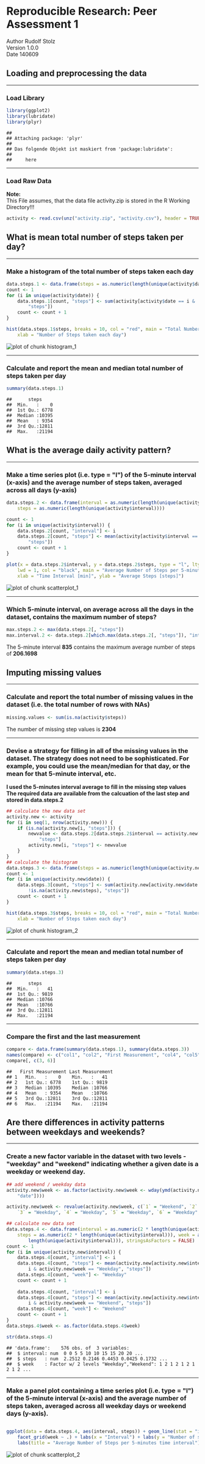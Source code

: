 
# Reproducible Research: Peer Assessment 1
Author
Rudolf Stolz  
Version 1.0.0  
Date 140609

## Loading and preprocessing the data
---------------------------------------------------------------------------------------------
### Load Library

```r
library(ggplot2)
library(lubridate)
library(plyr)
```

```
## 
## Attaching package: 'plyr'
## 
## Das folgende Objekt ist maskiert from 'package:lubridate':
## 
##     here
```


---------------------------------------------------------------------------------------------
### Load Raw Data
**Note:**  
This File assumes, that the data file activity.zip is stored in the R Working Directory!!!  

```r
activity <- read.csv(unz("activity.zip", "activity.csv"), header = TRUE, sep = ",")
```


## What is mean total number of steps taken per day?
---------------------------------------------------------------------------------------------
### Make a histogram of the total number of steps taken each day  

```r
data.steps.1 <- data.frame(steps = as.numeric(length(unique(activity$date))))
count <- 1
for (i in unique(activity$date)) {
    data.steps.1[count, "steps"] <- sum(activity[activity$date == i & !is.na(activity$steps), 
        "steps"])
    count <- count + 1
}
```



```r
hist(data.steps.1$steps, breaks = 10, col = "red", main = "Total Number of Steps taken each day", 
    xlab = "Number of Steps taken each day")
```

![plot of chunk histogram_1](figure/histogram_1.png) 

---------------------------------------------------------------------------------------------
### Calculate and report the mean and median total number of steps taken per day

```r
summary(data.steps.1)
```

```
##      steps      
##  Min.   :    0  
##  1st Qu.: 6778  
##  Median :10395  
##  Mean   : 9354  
##  3rd Qu.:12811  
##  Max.   :21194
```


## What is the average daily activity pattern?
---------------------------------------------------------------------------------------------
### Make a time series plot (i.e. type = "l") of the 5-minute interval (x-axis) and the average number of steps taken, averaged across all days (y-axis)


```r
data.steps.2 <- data.frame(interval = as.numeric(length(unique(activity$interval))), 
    steps = as.numeric(length(unique(activity$interval))))

count <- 1
for (i in unique(activity$interval)) {
    data.steps.2[count, "interval"] <- i
    data.steps.2[count, "steps"] <- mean(activity[activity$interval == i & !is.na(activity$steps), 
        "steps"])
    count <- count + 1
}
```



```r
plot(x = data.steps.2$interval, y = data.steps.2$steps, type = "l", lty = "solid", 
    lwd = 1, col = "black", main = "Average Number of Steps per 5-minutes time interval", 
    xlab = "Time Interval [min]", ylab = "Average Steps [steps]")
```

![plot of chunk scatterplot_1](figure/scatterplot_1.png) 

---------------------------------------------------------------------------------------------
### Which 5-minute interval, on average across all the days in the dataset, contains the maximum number of steps?

```r
max.steps.2 <- max(data.steps.2[, "steps"])
max.interval.2 <- data.steps.2[which.max(data.steps.2[, "steps"]), "interval"]
```

The 5-minute interval **835** contains the maximum average number of 
steps of **206.1698**

## Imputing missing values
---------------------------------------------------------------------------------------------
### Calculate and report the total number of missing values in the dataset (i.e. the total number of rows with NAs)

```r
missing.values <- sum(is.na(activity$steps))
```

The number of missing step values is **2304**

---------------------------------------------------------------------------------------------
### Devise a strategy for filling in all of the missing values in the dataset. The strategy does not need to be sophisticated. For example, you could use the mean/median for that day, or the mean for that 5-minute interval, etc.

**I used the 5-minutes interval average to fill in the missing step values**   
**The required data are available from the calcuation of the last step and stored in data.steps.2**   

```r
## calculate the new data set
activity.new <- activity
for (i in seq(1, nrow(activity.new))) {
    if (is.na(activity.new[i, "steps"])) {
        newvalue <- data.steps.2[data.steps.2$interval == activity.new[i, "interval"], 
            "steps"]
        activity.new[i, "steps"] <- newvalue
    }
}
## calculate the histogram
data.steps.3 <- data.frame(steps = as.numeric(length(unique(activity.new$date))))
count <- 1
for (i in unique(activity.new$date)) {
    data.steps.3[count, "steps"] <- sum(activity.new[activity.new$date == i & 
        !is.na(activity.new$steps), "steps"])
    count <- count + 1
}
```



```r
hist(data.steps.3$steps, breaks = 10, col = "red", main = "Total Number of Steps taken each day", 
    xlab = "Number of Steps taken each day")
```

![plot of chunk histogram_2](figure/histogram_2.png) 

---------------------------------------------------------------------------------------------
### Calculate and report the mean and median total number of steps taken per day

```r
summary(data.steps.3)
```

```
##      steps      
##  Min.   :   41  
##  1st Qu.: 9819  
##  Median :10766  
##  Mean   :10766  
##  3rd Qu.:12811  
##  Max.   :21194
```

---------------------------------------------------------------------------------------------
### Compare the first and the last measurement

```r
compare <- data.frame(summary(data.steps.1), summary(data.steps.3))
names(compare) <- c("col1", "col2", "First Measurement", "col4", "col5", "Last Measurement")
compare[, c(3, 6)]
```

```
##   First Measurement Last Measurement
## 1   Min.   :    0    Min.   :   41  
## 2   1st Qu.: 6778    1st Qu.: 9819  
## 3   Median :10395    Median :10766  
## 4   Mean   : 9354    Mean   :10766  
## 5   3rd Qu.:12811    3rd Qu.:12811  
## 6   Max.   :21194    Max.   :21194
```




## Are there differences in activity patterns between weekdays and weekends?
---------------------------------------------------------------------------------------------
### Create a new factor variable in the dataset with two levels - "weekday" and "weekend" indicating whether a given date is a weekday or weekend day.

```r
## add weekend / weekday data
activity.new$week <- as.factor(activity.new$week <- wday(ymd(activity.new[, 
    "date"])))

activity.new$week <- revalue(activity.new$week, c(`1` = "Weekend", `2` = "Weekday", 
    `3` = "Weekday", `4` = "Weekday", `5` = "Weekday", `6` = "Weekday", `7` = "Weekend"))

## calculate new data set
data.steps.4 <- data.frame(interval = as.numeric(2 * length(unique(activity$interval))), 
    steps = as.numeric(2 * length(unique(activity$interval))), week = as.character(2 * 
        length(unique(activity$interval))), stringsAsFactors = FALSE)
count <- 1
for (i in unique(activity.new$interval)) {
    data.steps.4[count, "interval"] <- i
    data.steps.4[count, "steps"] <- mean(activity.new[activity.new$interval == 
        i & activity.new$week == "Weekday", "steps"])
    data.steps.4[count, "week"] <- "Weekday"
    count <- count + 1
    
    data.steps.4[count, "interval"] <- i
    data.steps.4[count, "steps"] <- mean(activity.new[activity.new$interval == 
        i & activity.new$week == "Weekend", "steps"])
    data.steps.4[count, "week"] <- "Weekend"
    count <- count + 1
}
data.steps.4$week <- as.factor(data.steps.4$week)

str(data.steps.4)
```

```
## 'data.frame':	576 obs. of  3 variables:
##  $ interval: num  0 0 5 5 10 10 15 15 20 20 ...
##  $ steps   : num  2.2512 0.2146 0.4453 0.0425 0.1732 ...
##  $ week    : Factor w/ 2 levels "Weekday","Weekend": 1 2 1 2 1 2 1 2 1 2 ...
```


---------------------------------------------------------------------------------------------
### Make a panel plot containing a time series plot (i.e. type = "l") of the 5-minute interval (x-axis) and the average number of steps taken, averaged across all weekday days or weekend days (y-axis).


```r

ggplot(data = data.steps.4, aes(interval, steps)) + geom_line(stat = "identity") + 
    facet_grid(week ~ .) + labs(x = "Interval") + labs(y = "Number of steps") + 
    labs(title = "Average Number of Steps per 5-minutes time interval")
```

![plot of chunk scatterplot_2](figure/scatterplot_2.png) 

```r

```





